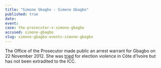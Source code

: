 ```yaml
---
title: "Simone Gbagbo - Simone Gbagbo"
published: true
date:
event:
case: the-prosecutor-v-simone-gbagbo
accused: simone-gbagbo
slug: simone-gbagbo-events-simone-gbagbo
---
```


The Office of the Prosecutor made public an arrest warrant for Gbagbo on 22 November 2012. She was [tried](http://www.france24.com/en/20150310-simone-gbagbo-wife-first-lady-ivory-coast-jailed-20-years-election-violence-court-sentence/) for election violence in Côte d'Ivoire but has not been extradited to the ICC.

